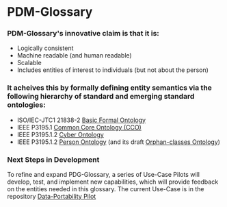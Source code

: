 # PDM-Glossary
### PDM-Glossary's innovative claim is that it is:
- Logically consistent
- Machine readable (and human readable)
- Scalable
- Includes entities of interest to individuals (but not about the person)

### It acheives this by formally defining entity semantics via the following hierarchy of standard and emerging standard ontologies:
- ISO/IEC-JTC1 21838-2 [Basic Formal Ontology](https://ncorwiki.buffalo.edu/index.php/Basic_Formal_Ontology_2.0)
- IEEE P3195.1 [Common Core Ontology (CCO)](https://opensource.ieee.org/cco/CommonCoreOntologies/-/blob/master/cco-merged/MergedAllCoreOntology-v1.4-2023-04-07.ttl)
- IEEE P3195.1.2 [Cyber Ontology](https://opensource.ieee.org/cyber-ontology-working-group/cyber-ontology-releases/-/blob/main/CyberOntology.ttl?ref_type=heads)
- IEEE P3195.1.2 [Person Ontology](https://opensource.ieee.org/person-ontology-group/person-ontology-project/-/blob/master/dev/Person-Ontology-dev.ttl?ref_type=heads) (and its draft [Orphan-classes Ontology](https://opensource.ieee.org/person-ontology-group/person-ontology-project/-/blob/master/dev/Orphan-Ontology-Dev.ttl?ref_type=heads))

### Next Steps in Development
To refine and expand PDG-Glossary, a series of Use-Case Pilots will develop, test, and implement new capabilities, which will provide feedback on the entities needed in this glossary. The current Use-Case is in the repository [Data-Portability Pilot](https://github.com/standard-personal-data-model/Data-Portability-Pilot)
